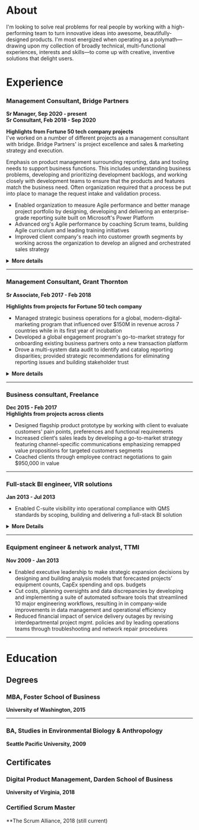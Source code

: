 # About

I'm looking to solve real problems for real people by working with a high-performing team to turn innovative ideas into awesome, beautifully-designed products. I'm most energized when operating as a polymath—drawing upon my collection of broadly technical, multi-functional experiences, interests and skills—to come up with creative, inventive solutions that delight users.





# Experience
### Management Consultant, Bridge Partners
**Sr Manager, Sep 2020 - present**  
**Sr Consultant, Feb 2018 - Sep 2020**  
  
**Highlights from Fortune 50 tech company projects**  
I've worked on a number of different projects as a management consultant with bridge. Bridge Partners'  is project excellence and sales & marketing strategy and execution. 


Emphasis on product management surrounding reporting, data and tooling needs to support business functions. This includes understanding business problems, developing and prioritizing development backlogs, and working closely with development teams to ensure that the products and features match the business need. Often organization required that a process be put into place to manage the request intake and validation process.



- Enabled organization to measure Agile performance and better manage project portfolio by designing, developing and delivering an enterprise-grade reporting suite built on Microsoft's Power Platform
- Advanced org's Agile performance by coaching Scrum teams, building Agile curriculum and leading training initiatives
- Improved client company's reach into customer growth segments by working across the organization to develop an aligned and orchestrated sales strategy






<details>
  <summary><b>More details</b></summary>
  <br/>
  <b>OKR, data, reporting and tooling management for cross-org PMO</b>

  - Influenced corporate strategy by facilitating the development of organization-wide OKRs for 10 different programs scoped to 10, 1 and 1/2 year time frames and by leading the OKR rollout across the company's 14 major business groups
  - drive alignment across company's 14 major business groups
  - Guided client 
  - Improved PMO efficiency by designing and building a business-focused process for collecting and managing Organized business-side intake and management process around tooling requests so that ideas were vetted and mature when handing to technical product and development teams for building
  - Fostered consultant growth through career coaching and development






<b>Organizational operations product management</b>

- Successfully delivered data management tool to client by observing stakeholder activities, aggregating stakeholder feedback, developing and prioritizing backlog and collaborating with development team to ensure build met business needs
- Delivered Enterprise- 
- Reduced by designing 
- Developed prioritized backlog
  





  <b>Agile implementation and management</b>
- Implemented and fostered Agile frameworks within the organization
- high performing, collaborative teams
- higher quality of work
- better work life




<b>Marketing and sales strategy programs development</b>

- Led v-team within to research market trends and design and implement new marketing and sales strategies targeting growth customer segments and industries
- Influenced positive SLT perception of Startup segment opportunity by crafting strategy pitch addressing startup needs, industry trends, competitive landscape and client priorities
- Demonstrated ROI potential of Startup investment opportunity by collaborating with financial SMEs to build research-based financial models
- Enabled client to grow share of the startup ecosystem by facilitating cross-org strategic alignment and producing a customer engagement playbook containing cross-team orchestration and customer journey guidance
- Assisted 20+ Startups move to client platform by helping Startup LTs map business needs against available engagement programs and navigate onboarding processes
  



</details>



---


### Management Consultant, Grant Thornton
**Sr Associate, Feb 2017 - Feb 2018**  
  
**Highlights from projects for Fortune 50 tech company**  
- Managed strategic business operations for a global, modern-digital-marketing program that influenced over $150M in revenue across 7 countries while in its first year of incubation
- Developed a global engagement program's go-to-market strategy for onboarding existing business partners onto a new transaction platform
- Drove a multi-system data audit to identify and catalog reporting disparities; provided strategic recommendations for eliminating reporting issues and building stakeholder trust

<details>
  <summary><b>More details</b></summary>
  <br/>
<b>Global modern marketing program management</b>  
- Attributed $150M in influenced revenue to an automate global, digital marketing program by driving process improvements to optimize integrated marketing-and-sales pipeline performance
- Rolled out program refresh to 4 existing and 3 new global markets by managing launch activities across content, social, web, marketing operations, sales, reporting and field teams
- Piloted new program content and features by managing end-to-end A/B testing process, including working cross-org to scope experiments, designing tests, translating objectives into technical requirements and analyzing pre and post data
  


<details>
  <summary><b>Global partner marketing program strategy</b></summary>


</details>



<details>
  <summary><b>Global modern marketing data audit</b></summary>


</details>
</details>




---

### Business consultant, Freelance
**Dec 2015 - Feb 2017**  
**Highlights from projects across clients**  
- Designed flagship product prototype by working with client to evaluate customers' pain points, preferences and functional requirements
- Increased client‘s sales leads by developing a go-to-market strategy featuring channel-specific communications emphasizing remapped value propositions for targeted customers segments
- Coached clients through employee contract negotiations to gain $950,000 in value



---

### Full-stack BI engineer, VIR solutions
**Jan 2013 - Jul 2013**
- Enabled C-suite visibility into operational compliance with QMS standards by scoping, building and delivering a full-stack BI solution
<details>
  <summary><b>More Details</b></summary>
- Provided client leadership insights into quality management performance by translating 10 industry-standard measures into firm-specific formulas that drove KPIs  
- Designed and built an automated ETL process to populate a back-end data warehousing service of RDBs and OLAP cubes that powered a client-facing BI dashboard featuring interactive real-time data and user-friendly, drill-down-capable visualizations  
- Delivered product at forecasted deadline by partnering with stakeholders to scope project objectives and requirements, by utilizing Agile methodologies to rapidly iterate through features and by leveraging team’s collective expertise to solve bugs and complete milestones  
</details>

---

### Equipment engineer & network analyst, TTMI
**Nov 2009 - Jan 2013**  
- Enabled executive leadership to make strategic expansion decisions by designing and building analysis models that forecasted projects’ equipment counts, CapEx spending and ops. budgets
- Cut costs, planning oversights and data discrepancies by developing and implementing a suite of automated software tools that streamlined 10 major engineering workflows, resulting in in company-wide improvements in data management and operational efficiency 
- Reduced financial impact of service delivery outages by revising interdepartmental project mgmt. policies and by leading operations teams through troubleshooting and network repair procedures

---

# Education
## Degrees
### MBA, Foster School of Business
**University of Washington, 2015**

---

### BA, Studies in Environmental Biology & Anthropology
**Seattle Pacific University, 2009**

## Certificates
### Digital Product Management, Darden School of Business
**University of Virginia, 2018**

### Certified Scrum Master
**The Scrum Alliance, 2018 (still current)
